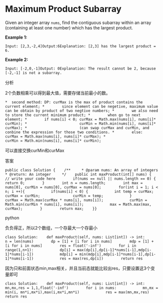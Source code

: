 # Maximum Product Subarray

Given an integer array `nums`, find the contiguous subarray within an array \(containing at least one number\) which has the largest product.

**Example 1:**

```text
Input: [2,3,-2,4]Output:6Explanation: [2,3] has the largest product = 6.
```

**Example 2:**

```text
Input: [-2,0,-1]Output: 0Explanation: The result cannot be 2, because [-2,-1] is not a subarray.
```

分析

2个负数相乘可以得到最大值，需要存储当前最小的数。

```text
*  second method: DP: curMax is the max of product contains the current element; *        since element can be negetive, maximum value can be obtain by product of two negtive numbers; *        we also need to store the current minimum product; *        when go to next element; *        if nums[i] < 0; curMax = Math.max(nums[i], nums[i]* curMin); *                        curMin = Math.min(nums[i], nums[i]* curMax); *                        (can swap curMax and curMin, and conbine the expression for those two conditions. *        else:           curMax = Math.max(nums[i], nums[i]* curMax); *                        curMin = Math.min(nums[i], nums[i]* curMin);
```

可以直接交换curMin和curMax

答案

```text
public class Solution {    /**     * @param nums: An array of integers     * @return: An integer     */    public int maxProduct(int[] nums) {        // write your code here        if(nums == null || nums.length == 0) {            return 0;        }        int n = nums.length;        int max = nums[0], curMin = nums[0], curMax = nums[0];        for(int i = 1; i < n; i ++){            if(nums[i] < 0) {            int temp = curMax;               curMax = curMin;               curMin = temp;            }             curMax = Math.max(curMax * nums[i], nums[i]);            curMin = Math.min(curMin * nums[i], nums[i]);            max = Math.max(max, curMax);        }        return max;    }}
```

python

负负得正，所以2个数组，一个存最大一个存最小

```text
class Solution:    def maxProduct(self, nums: List[int]) -> int:        n = len(nums)        dp = [1] + [i for i in nums]        mdp = [1] + [i for i in nums]        res = float('-inf')        for i in range(1,n+1):            dp[i] = max(dp[i],dp[i-1]*nums[i-1],mdp[i-1]*nums[i-1])            mdp[i] = min(mdp[i],mdp[i-1]*nums[i-1],dp[i-1]*nums[i-1])            res = max(res,dp[i])        return res
```

因为只和前面状态min,max相关，并且当前态就能比较出res，只要设置这3个变量即可

```text
class Solution:    def maxProduct(self, nums: List[int]) -> int:                mn,mx,res = 1,1,float('-inf')        for i in nums:            mn,mx = min(i, mn*i,mx*i),max(i,mx*i,mn*i)            res = max(mn,mx,res)        return res
```

